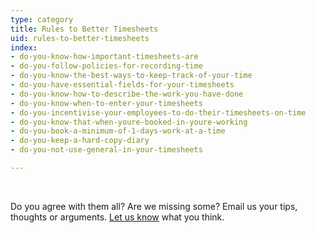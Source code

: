 ```yaml
---
type: category
title: Rules to Better Timesheets
uid: rules-to-better-timesheets
index:
- do-you-know-how-important-timesheets-are
- do-you-follow-policies-for-recording-time
- do-you-know-the-best-ways-to-keep-track-of-your-time
- do-you-have-essential-fields-for-your-timesheets
- do-you-know-how-to-describe-the-work-you-have-done
- do-you-know-when-to-enter-your-timesheets
- do-you-incentivise-your-employees-to-do-their-timesheets-on-time
- do-you-know-that-when-youre-booked-in-youre-working
- do-you-book-a-minimum-of-1-days-work-at-a-time
- do-you-keep-a-hard-copy-diary
- do-you-not-use-general-in-your-timesheets

---
```


​​

Do you agree with them all? Are we missing some? Email us your tips, thoughts or arguments. [Let us know](javascript:sendEmail%28&#39;6D61696C746F3A496E666F407373772E636F6D2E61753F5375626A6563743D52756C6573253230746F253230426574746572253230456D61696C&#39;%29) what you think.



